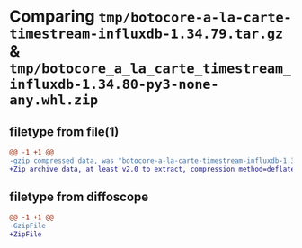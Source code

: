 # Comparing `tmp/botocore-a-la-carte-timestream-influxdb-1.34.79.tar.gz` & `tmp/botocore_a_la_carte_timestream_influxdb-1.34.80-py3-none-any.whl.zip`

## filetype from file(1)

```diff
@@ -1 +1 @@
-gzip compressed data, was "botocore-a-la-carte-timestream-influxdb-1.34.79.tar", last modified: Sat Apr  6 00:59:02 2024, max compression
+Zip archive data, at least v2.0 to extract, compression method=deflate
```

## filetype from diffoscope

```diff
@@ -1 +1 @@
-GzipFile
+ZipFile
```

